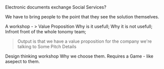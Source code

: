 
Electronic documents  exchange
Social Services?

We have to bring people to the point that they see the solution themselves.

A workshop - > Value Proposition
Why is it usefull;
Why it is not usefull;
Infront front of the whole tonomy team;

> Output is that we have a value proposition for the company we're talking to
> Some Pitch Details 

Design thinking workshop
Why we choose them.
Requires a Game - like asepect to them. 
